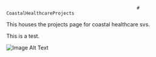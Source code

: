                                                     # CoastalHealthcareProjects
                                                    
This houses the projects page for coastal healthcare svs. 

This is a test. 

<img src="[images/Ryan-3.jpg](https://github.com/camslam13/CoastalHealthcareProjects/blob/4ffd1a130a8d8f9462c8cb9c4402fc61ab0109d1/images/Ryan-3.jpg)https://github.com/camslam13/CoastalHealthcareProjects/blob/4ffd1a130a8d8f9462c8cb9c4402fc61ab0109d1/images/Ryan-3.jpg" alt="Image Alt Text">

